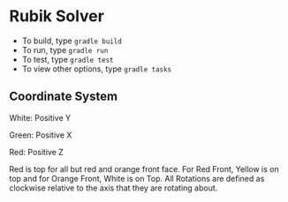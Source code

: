 # Rubik Solver

* To build, type `gradle build`
* To run, type `gradle run`
* To test, type `gradle test`
* To view other options, type `gradle tasks`

## Coordinate System

White: Positive Y

Green: Positive X

Red: Positive Z


Red is top for all but red and orange front face. For Red Front, Yellow is on top and for Orange Front, White is on Top. 
All Rotations are defined as clockwise relative to the axis that they are rotating about.
